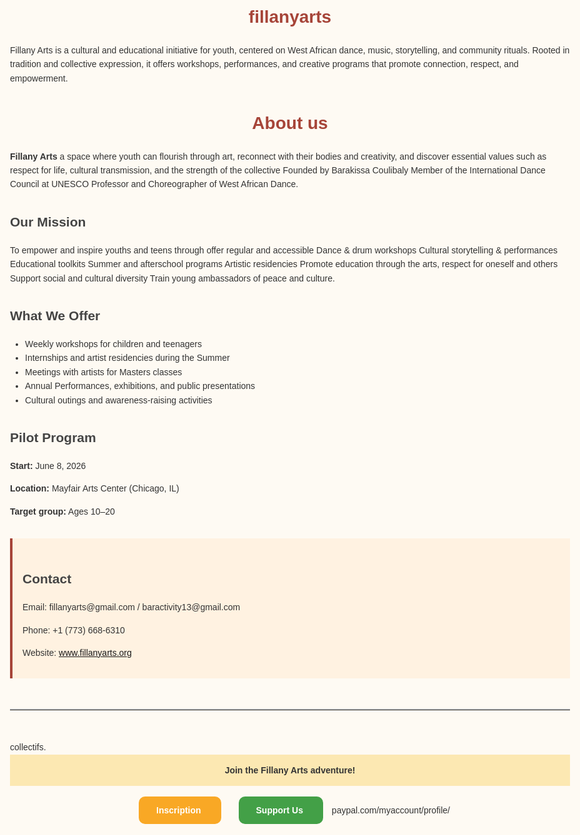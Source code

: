 # fillanyarts
Fillany Arts is a cultural and educational initiative for youth, centered on West African dance, music, storytelling, and community rituals. Rooted in tradition and collective expression, it offers workshops, performances, and creative programs that promote connection, respect, and empowerment.
<html lang="en">
<head>
  <meta charset="UTF-8" />
  <meta name="viewport" content="width=device-width, initial-scale=1.0"/>
  <title>Fillany Arts</title>
  <style>
    body {
      font-family: Arial, sans-serif;
      line-height: 1.6;
      padding: 2rem;
      max-width: 900px;
      margin: auto;
      background-color: #fefaf3;
      color: #333;
    }
    h1 {
      color: #a64438;
      text-align: center;
    }
    h2 {
      color: #444;
      margin-top: 2rem;
    }
    ul {
      padding-left: 1.5rem;
    }
    .contact {
      background: #fff2e1;
      padding: 1rem;
      border-left: 4px solid #a64438;
      margin-top: 2rem;
    }
    hr {
      margin: 3rem 0;
      border: none;
      border-top: 2px solid #ddd;
    }
  </style>
</head>
<body>

  <h1>About us</h1>

  <p><strong>Fillany Arts</strong> a space where youth can flourish through art, reconnect with their bodies and creativity, and discover essential values such as respect for life, cultural transmission, and the strength of the collective Founded by Barakissa Coulibaly
Member of the International Dance Council at UNESCO Professor and Choreographer of West African Dance.</p>

  <h2>  Our Mission</h2>
  <p>To empower and inspire youths and teens through offer regular and accessible Dance & drum workshops
Cultural storytelling & performances
Educational toolkits
Summer and afterschool programs
Artistic residencies
Promote education through the arts, respect for oneself and others
Support social and cultural diversity
Train young ambassadors of peace and culture.</p>

  <h2>  What We Offer</h2>
  <ul>
    <li>Weekly workshops for children and teenagers</li>
    <li>Internships and artist residencies during the Summer</li>
    <li>Meetings with artists  for Masters classes</li>
    <li>Annual Performances, exhibitions, and public presentations</li>
    <li>Cultural outings and awareness-raising activities</li>
  </ul>

  <h2>  Pilot Program</h2>
  <p><strong>Start:</strong> June 8, 2026</p>
  <p><strong>Location:</strong> Mayfair Arts Center (Chicago, IL)</p>
  <p><strong>Target group:</strong> Ages 10–20</p>

  <div class="contact">
    <h2>  Contact</h2>
    <p>Email: fillanyarts@gmail.com / baractivity13@gmail.com</p>
    <p>Phone: +1 (773) 668-6310</p>
    <p>Website: <a href="http://www.fillanyarts.org">www.fillanyarts.org</a></p>
  </div>

  <hr>

</body>
</html>collectifs.
<!-- Bannière -->
<div style="background-color:#FCE8B2; padding:1em; text-align:center; font-weight:bold;">
    Join the Fillany Arts adventure! 
</div>

<!-- Boutons principaux -->
<div style="text-align:center; margin:2em 0;">
  <a href="https://forms.gle/ton-formulaire-inscription" target="_blank" style="padding:1em 2em; background-color:#F9A825; color:white; text-decoration:none; font-weight:bold; border-radius:10px; margin:0 1em;">
      Inscription
  </a>
  
  <a href="https://www.paypal.me/tonlien" target="_blank" style="padding:1em 2em; background-color:#43A047; color:white; text-decoration:none; font-weight:bold; border-radius:10px; margin:0 1em;">
      Support Us 
  </a>paypal.com/myaccount/profile/</div>

